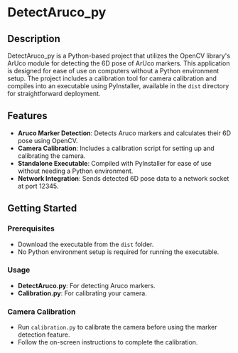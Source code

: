 # DetectAruco_py

## Description
DetectAruco_py is a Python-based project that utilizes the OpenCV library's ArUco module for detecting the 6D pose of ArUco markers. This application is designed for ease of use on computers without a Python environment setup. The project includes a calibration tool for camera calibration and compiles into an executable using PyInstaller, available in the `dist` directory for straightforward deployment.

## Features
- **Aruco Marker Detection**: Detects Aruco markers and calculates their 6D pose using OpenCV.
- **Camera Calibration**: Includes a calibration script for setting up and calibrating the camera.
- **Standalone Executable**: Compiled with PyInstaller for ease of use without needing a Python environment.
- **Network Integration**: Sends detected 6D pose data to a network socket at port 12345.

## Getting Started
### Prerequisites
- Download the executable from the `dist` folder.
- No Python environment setup is required for running the executable.

### Usage
- **DetectAruco.py**: For detecting Aruco markers.
- **Calibration.py**: For calibrating your camera.

### Camera Calibration
- Run `calibration.py` to calibrate the camera before using the marker detection feature.
- Follow the on-screen instructions to complete the calibration.

